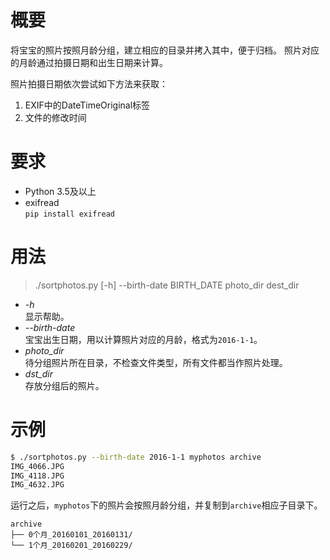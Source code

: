 # 概要

将宝宝的照片按照月龄分组，建立相应的目录并拷入其中，便于归档。
照片对应的月龄通过拍摄日期和出生日期来计算。

照片拍摄日期依次尝试如下方法来获取：
1. EXIF中的DateTimeOriginal标签
1. 文件的修改时间

# 要求

+ Python 3.5及以上
+ exifread \
  `pip install exifread`

# 用法

> ./sortphotos.py [-h] --birth-date BIRTH_DATE photo_dir dest_dir

+ *-h* \
  显示帮助。
+ *--birth-date* \
  宝宝出生日期，用以计算照片对应的月龄，格式为`2016-1-1`。
+ *photo_dir* \
  待分组照片所在目录，不检查文件类型，所有文件都当作照片处理。
+ *dst_dir* \
  存放分组后的照片。

# 示例

```bash
$ ./sortphotos.py --birth-date 2016-1-1 myphotos archive
IMG_4066.JPG
IMG_4118.JPG
IMG_4632.JPG
```

运行之后，`myphotos`下的照片会按照月龄分组，并复制到`archive`相应子目录下。

```
archive
├── 0个月_20160101_20160131/
└── 1个月_20160201_20160229/
```
